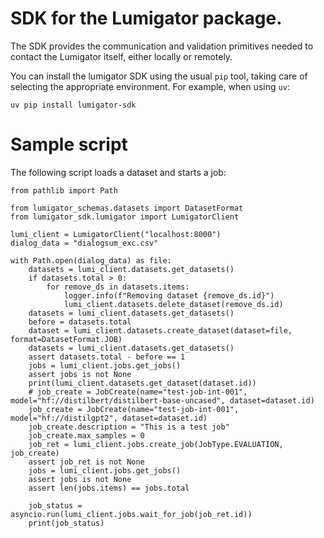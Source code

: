 # SDK for the Lumigator package.

The SDK provides the communication and validation primitives needed to contact the Lumigator itself, either locally or remotely.

You can install the lumigator SDK using the usual `pip` tool, taking care of selecting the appropriate environment. For example, when using `uv`:

```
uv pip install lumigator-sdk
```

# Sample script

The following script loads a dataset and starts a job:

```
from pathlib import Path

from lumigator_schemas.datasets import DatasetFormat
from lumigator_sdk.lumigator import LumigatorClient

lumi_client = LumigatorClient("localhost:8000")
dialog_data = "dialogsum_exc.csv"

with Path.open(dialog_data) as file:
    datasets = lumi_client.datasets.get_datasets()
    if datasets.total > 0:
        for remove_ds in datasets.items:
            logger.info(f"Removing dataset {remove_ds.id}")
            lumi_client.datasets.delete_dataset(remove_ds.id)
    datasets = lumi_client.datasets.get_datasets()
    before = datasets.total
    dataset = lumi_client.datasets.create_dataset(dataset=file, format=DatasetFormat.JOB)
    datasets = lumi_client.datasets.get_datasets()
    assert datasets.total - before == 1
    jobs = lumi_client.jobs.get_jobs()
    assert jobs is not None
    print(lumi_client.datasets.get_dataset(dataset.id))
    # job_create = JobCreate(name="test-job-int-001", model="hf://distilbert/distilbert-base-uncased", dataset=dataset.id)
    job_create = JobCreate(name="test-job-int-001", model="hf://distilgpt2", dataset=dataset.id)
    job_create.description = "This is a test job"
    job_create.max_samples = 0
    job_ret = lumi_client.jobs.create_job(JobType.EVALUATION, job_create)
    assert job_ret is not None
    jobs = lumi_client.jobs.get_jobs()
    assert jobs is not None
    assert len(jobs.items) == jobs.total

    job_status = asyncio.run(lumi_client.jobs.wait_for_job(job_ret.id))
    print(job_status)
```
